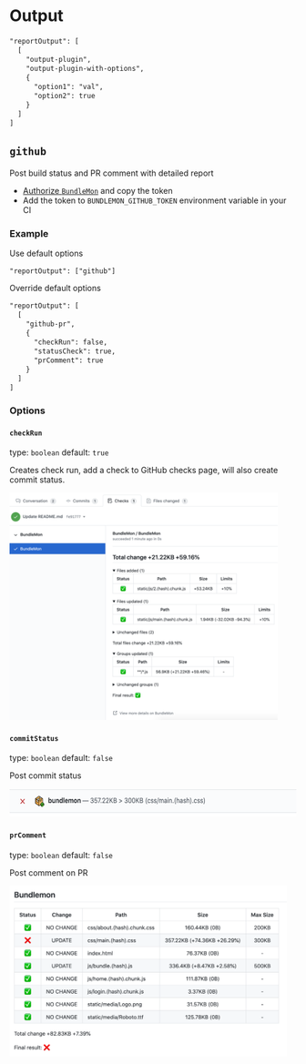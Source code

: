 # Output

```
"reportOutput": [
  [
    "output-plugin",
    "output-plugin-with-options",
    {
      "option1": "val",
      "option2": true
    }
  ]
]
```

## `github`

Post build status and PR comment with detailed report

- [Authorize `BundleMon`](https://bundlemon.now.sh/setup-github) and copy the token
- Add the token to `BUNDLEMON_GITHUB_TOKEN` environment variable in your CI

### Example

Use default options

```
"reportOutput": ["github"]
```

Override default options

```
"reportOutput": [
  [
    "github-pr",
    {
      "checkRun": false,
      "statusCheck": true,
      "prComment": true
    }
  ]
]
```

### Options

#### `checkRun`

type: `boolean` default: `true`

Creates check run, add a check to GitHub checks page, will also create commit status.

<img src="../assets/check-run.png" alt="check run" height="400px" />

#### `commitStatus`

type: `boolean` default: `false`

Post commit status

<img src="../assets/build-status-fail-max-size.png" alt="failed commit status" height="50px" />

#### `prComment`

type: `boolean` default: `false`

Post comment on PR

<img src="../assets/pr-comment.png" alt="pr comment" height="300px" />
